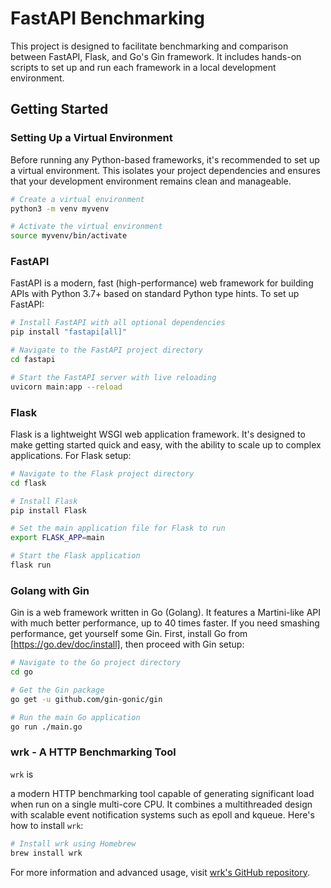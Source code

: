 # FastAPI Benchmarking

This project is designed to facilitate benchmarking and comparison between FastAPI, Flask, and Go's Gin framework. It includes hands-on scripts to set up and run each framework in a local development environment.

## Getting Started

### Setting Up a Virtual Environment

Before running any Python-based frameworks, it's recommended to set up a virtual environment. This isolates your project dependencies and ensures that your development environment remains clean and manageable.

```bash
# Create a virtual environment
python3 -m venv myvenv

# Activate the virtual environment
source myvenv/bin/activate
```

### FastAPI

FastAPI is a modern, fast (high-performance) web framework for building APIs with Python 3.7+ based on standard Python type hints. To set up FastAPI:

```bash
# Install FastAPI with all optional dependencies
pip install "fastapi[all]"

# Navigate to the FastAPI project directory
cd fastapi

# Start the FastAPI server with live reloading
uvicorn main:app --reload
```

### Flask

Flask is a lightweight WSGI web application framework. It's designed to make getting started quick and easy, with the ability to scale up to complex applications. For Flask setup:

```bash
# Navigate to the Flask project directory
cd flask

# Install Flask
pip install Flask

# Set the main application file for Flask to run
export FLASK_APP=main

# Start the Flask application
flask run
```

### Golang with Gin

Gin is a web framework written in Go (Golang). It features a Martini-like API with much better performance, up to 40 times faster. If you need smashing performance, get yourself some Gin. First, install Go from [https://go.dev/doc/install], then proceed with Gin setup:

```bash
# Navigate to the Go project directory
cd go

# Get the Gin package
go get -u github.com/gin-gonic/gin

# Run the main Go application
go run ./main.go
```

### wrk - A HTTP Benchmarking Tool

`wrk` is

 a modern HTTP benchmarking tool capable of generating significant load when run on a single multi-core CPU. It combines a multithreaded design with scalable event notification systems such as epoll and kqueue. Here's how to install `wrk`:

```bash
# Install wrk using Homebrew
brew install wrk
```

For more information and advanced usage, visit [wrk's GitHub repository](https://github.com/wg/wrk).
